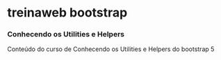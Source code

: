 # treinaweb bootstrap
### Conhecendo os Utilities e Helpers
Conteúdo do curso de Conhecendo os Utilities e Helpers do bootstrap 5
